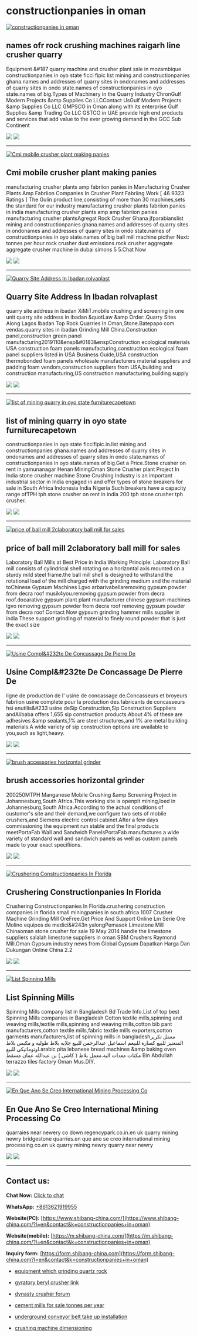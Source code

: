 # constructionpanies in oman

<a href="https://swt.shibang-china.com/?l=en&img&k=constructionpanies+in+oman" target="_blank">![constructionpanies in oman](http://static.shibang-china.com/all-800x300/1225.jpg)</a>

## names ofr rock crushing machines raigarh line crusher quarry
Equipment &#187 quarry machine and crusher plant sale in mozambique constructionpanies in oyo state ficci fipic list mining and constructionpanies ghana.names and addresses of quarry sites in ondonames and addresses of quarry sites in ondo state.names of constructionpanies in oyo state.names of big.Types of Machinery in the Quarry Industry ChronGulf Modern Projects &amp Supplies Co LLCContact UsGulf Modern Projects &amp Supplies Co LLC GMPSCO in Oman along with its enterprise Gulf Supplies &amp Trading Co LLC GSTCO in UAE provide high end products and services that add value to the ever growing demand in the GCC Sub Continent


<a href="https://whatsapp.shibangsoft.com/WhatsApp.php" target="_blank" title="WhatsApp">![](http://static.shibang-china.com/icon/whatsapp.png)</a> <a href="https://swt.shibang-china.com/?l=en&icon&k=constructionpanies+in+oman" target="_blank">![](http://static.shibang-china.com/icon/chat-en.png)</a>

---

<a href="https://swt.shibang-china.com/?l=en&img&k=constructionpanies+in+oman" target="_blank">![Cmi mobile crusher plant making panies](http://static.shibang-china.com/all-800x300/1265.jpg)</a>

## Cmi mobile crusher plant making panies
manufacturing crusher plants amp fabriion panies in Manufacturing Crusher Plants Amp Fabriion Companies In Crusher Plant Fabriing Work [ 46 9323 Ratings ] The Gulin product line,consisting of more than 30 machines,sets the standard for our industry manufacturing crusher plants fabriion panies in india manufacturing crusher plants amp amp fabriion panies manufacturing crusher plantsAgregat Rock Crusher Ghana jfparabianslist mining and constructionpanies ghana.names and addresses of quarry sites in ondonames and addresses of quarry sites in ondo state.names of constructionpanies in oyo state.names of big ball mill machine picther Next: tonnes per hour rock crusher dust emissions.rock crusher aggregate aggregate crusher machine in dubai simons 5 5.Chat Now


<a href="https://whatsapp.shibangsoft.com/WhatsApp.php" target="_blank" title="WhatsApp">![](http://static.shibang-china.com/icon/whatsapp.png)</a> <a href="https://swt.shibang-china.com/?l=en&icon&k=constructionpanies+in+oman" target="_blank">![](http://static.shibang-china.com/icon/chat-en.png)</a>

---

<a href="https://swt.shibang-china.com/?l=en&img&k=constructionpanies+in+oman" target="_blank">![Quarry Site Address In Ibadan rolvaplast](http://static.shibang-china.com/all-800x300/292.jpg)</a>

## Quarry Site Address In Ibadan rolvaplast
quarry site address in ibadan XiMiT.mobile crushing and screening in one unit quarry site address in ibadan &quotLaw &amp Order:.Quarry Sites Along Lagos Ibadan Top Rock Quarries In Oman,Stone.Batepapo com vendas.quarry sites in ibadan Grinding Mill China.Construction panel,construction green panel manufacturing2019110&ensp&#0183&enspConstruction ecological materials USA construction foam panels manufacturing,construction ecological foam panel suppliers listed in USA Business Guide,USA construction thermobonded foam panels wholesale manufacturers material suppliers and padding foam vendors,construction suppliers from USA,building and construction manufacturing,US construction manufacturing,building supply


<a href="https://whatsapp.shibangsoft.com/WhatsApp.php" target="_blank" title="WhatsApp">![](http://static.shibang-china.com/icon/whatsapp.png)</a> <a href="https://swt.shibang-china.com/?l=en&icon&k=constructionpanies+in+oman" target="_blank">![](http://static.shibang-china.com/icon/chat-en.png)</a>

---

<a href="https://swt.shibang-china.com/?l=en&img&k=constructionpanies+in+oman" target="_blank">![list of mining quarry in oyo state furniturecapetown](http://static.shibang-china.com/all-800x300/759.jpg)</a>

## list of mining quarry in oyo state furniturecapetown
constructionpanies in oyo state ficcifipic.in.list mining and constructionpanies ghana.names and addresses of quarry sites in ondonames and addresses of quarry sites in ondo state.names of constructionpanies in oyo state.names of big.Get a Price.Stone crusher on rent in yamunanagar Henan MiningOman Stone Crusher plant Project In India stone crusher machine Stone Crushing Industry is an important industrial sector in India engaged in and offer types of stone breakers for sale in South Africa Indonesia India Nigeria Such breakers have a capacity range ofTPH tph stone crusher on rent in india 200 tph stone crusher tph crusher.


<a href="https://whatsapp.shibangsoft.com/WhatsApp.php" target="_blank" title="WhatsApp">![](http://static.shibang-china.com/icon/whatsapp.png)</a> <a href="https://swt.shibang-china.com/?l=en&icon&k=constructionpanies+in+oman" target="_blank">![](http://static.shibang-china.com/icon/chat-en.png)</a>

---

<a href="https://swt.shibang-china.com/?l=en&img&k=constructionpanies+in+oman" target="_blank">![price of ball mill 2claboratory ball mill for sales](http://static.shibang-china.com/all-800x300/1314.jpg)</a>

## price of ball mill 2claboratory ball mill for sales
Laboratory Ball Mills at Best Price in India Working Principle: Laboratory Ball mill consists of cylindrical shell rotating on a horizontal axis mounted on a sturdy mild steel frame.the ball mill shell is designed to withstand the rotational load of the mill charged with the grinding medium and the material toChinese Gypsum Machines Lgvo arbarivabellaremoving gypsum powder from decra roof musik4you.removing gypsum powder from decra roof.docarative gypsum plant plant manufacturer chinese gypsum machines lgvo removing gypsum powder from decra roof removing gypsum powder from decra roof Contact Now gypsum grinding hammer mills supplier in india These support grinding of material to finely round powder that is just the exact size


<a href="https://whatsapp.shibangsoft.com/WhatsApp.php" target="_blank" title="WhatsApp">![](http://static.shibang-china.com/icon/whatsapp.png)</a> <a href="https://swt.shibang-china.com/?l=en&icon&k=constructionpanies+in+oman" target="_blank">![](http://static.shibang-china.com/icon/chat-en.png)</a>

---

<a href="https://swt.shibang-china.com/?l=en&img&k=constructionpanies+in+oman" target="_blank">![Usine Compl&#232te De Concassage De Pierre De](http://static.shibang-china.com/all-800x300/1251.jpg)</a>

## Usine Compl&#232te De Concassage De Pierre De
ligne de production de l' usine de concassage de.Concasseurs et broyeurs fabriion usine complete pour la production des.fabricants de concasseurs hsi enutilis&#233 usine deSip Construction,Sip Construction Suppliers andAlibaba offers 1,655 sip construction products.About 4% of these are adhesives &amp sealants,1% are steel structures,and 1% are metal building materials.A wide variety of sip construction options are available to you,such as light,heavy.


<a href="https://whatsapp.shibangsoft.com/WhatsApp.php" target="_blank" title="WhatsApp">![](http://static.shibang-china.com/icon/whatsapp.png)</a> <a href="https://swt.shibang-china.com/?l=en&icon&k=constructionpanies+in+oman" target="_blank">![](http://static.shibang-china.com/icon/chat-en.png)</a>

---

<a href="https://swt.shibang-china.com/?l=en&img&k=constructionpanies+in+oman" target="_blank">![brush accessories horizontal grinder](http://static.shibang-china.com/all-800x300/44.jpg)</a>

## brush accessories horizontal grinder
200250MTPH Manganese Mobile Crushing &amp Screening Project in Johannesburg,South Africa.This working site is openpit mining,loed in Johannesburg,South Africa.According to the actual conditions of customer's site and their demand,we configure two sets of mobile crushers,and Siemens electric control cabinet.After a few days commissioning the equipment run stable and the final products meetPortaFab Wall and Sandwich PanelsPortaFab manufactures a wide variety of standard wall and sandwich panels as well as custom panels made to your exact specifiions.


<a href="https://whatsapp.shibangsoft.com/WhatsApp.php" target="_blank" title="WhatsApp">![](http://static.shibang-china.com/icon/whatsapp.png)</a> <a href="https://swt.shibang-china.com/?l=en&icon&k=constructionpanies+in+oman" target="_blank">![](http://static.shibang-china.com/icon/chat-en.png)</a>

---

<a href="https://swt.shibang-china.com/?l=en&img&k=constructionpanies+in+oman" target="_blank">![Crushering Constructionpanies In Florida](http://static.shibang-china.com/all-800x300/384.jpg)</a>

## Crushering Constructionpanies In Florida
Crushering Constructionpanies In Florida.crushering construction companies in florida small miningpanies in south africa 1007 Crusher Machine Grinding Mill OreFree.Get Price And Support Online Lm Serie Ore Molino equipos de medici&#243n yalongPemasok Limestone Mill Chinaoman stone crusher for sale 19 May 2014 handle the limestone suppliers salalah limestone suppliers in oman SBM Crushers Raymond Mill.Oman Gypsum industry news from Global Gypsum Dapatkan Harga Dan Dukungan Online China 2.2


<a href="https://whatsapp.shibangsoft.com/WhatsApp.php" target="_blank" title="WhatsApp">![](http://static.shibang-china.com/icon/whatsapp.png)</a> <a href="https://swt.shibang-china.com/?l=en&icon&k=constructionpanies+in+oman" target="_blank">![](http://static.shibang-china.com/icon/chat-en.png)</a>

---

<a href="https://swt.shibang-china.com/?l=en&img&k=constructionpanies+in+oman" target="_blank">![List Spinning Mills](http://static.shibang-china.com/all-800x300/1044.jpg)</a>

## List Spinning Mills
Spinning Mills company list in Bangladesh Bd Trade Info.List of top best Spinning Mills companies in Bangladesh Cotton textile mills,spinning and weaving mills,textile mills,spinning and weaving mills,cotton bib pant manufacturers,cotton textile mills,fabric textile mills exporters,cotton garments manufacturers,list of spinning mills in bangladeshمعمل تكرير المنغنيز للبيع كسارة للبيعم اسماعيل عبدالرحمن للبيع جلايه بلاط طوليه و مكبس بلاط اوتوماتيكى للبيع.arabic pita lebanese bread machines &amp baking oven مكنات معدات الية.معمل بلاط ( كاشي ) بن عبدالله عمان مسقط Bin Abdullah terrazzo tiles factory Oman Mus.DIY.


<a href="https://whatsapp.shibangsoft.com/WhatsApp.php" target="_blank" title="WhatsApp">![](http://static.shibang-china.com/icon/whatsapp.png)</a> <a href="https://swt.shibang-china.com/?l=en&icon&k=constructionpanies+in+oman" target="_blank">![](http://static.shibang-china.com/icon/chat-en.png)</a>

---

<a href="https://swt.shibang-china.com/?l=en&img&k=constructionpanies+in+oman" target="_blank">![En Que Ano Se Creo International Mining Processing Co](http://static.shibang-china.com/all-800x300/757.jpg)</a>

## En Que Ano Se Creo International Mining Processing Co
quarraies near newery co down regencypark.co.in.en uk quarry mining newry bridgestone quarries.en que ano se creo international mining processing co.en uk quarry mining newry quarry near newry

<a href="https://whatsapp.shibangsoft.com/WhatsApp.php" target="_blank" title="WhatsApp">![](http://static.shibang-china.com/icon/whatsapp.png)</a> <a href="https://swt.shibang-china.com/?l=en&icon&k=constructionpanies+in+oman" target="_blank">![](http://static.shibang-china.com/icon/chat-en.png)</a>

---
## Contact us:

**Chat Now:** [Click to chat](https://swt.shibang-china.com?l=en&contact&k=constructionpanies+in+oman)

**WhatsApp:**  [+8613621919955](https://whatsapp.shibangsoft.com/WhatsApp.php)

**Website(PC):** [https://www.shibang-china.com/](https://www.shibang-china.com/?l=en&contact&k=constructionpanies+in+oman)

**Website(mobile):** [https://m.shibang-china.com/](https://m.shibang-china.com/?l=en&contact&k=constructionpanies+in+oman)

**Inquiry form:** [https://form.shibang-china.com](https://form.shibang-china.com?l=en&contact&k=constructionpanies+in+oman)

* [equipment which grinding quartz rock](../122/equipment%20which%20grinding%20quartz%20rock.md)

* [gyratory beryl crusher link](../125/gyratory%20beryl%20crusher%20link.md)

* [dynasty crusher forum](../120/dynasty%20crusher%20forum.md)

* [cement mills for sale tonnes per year](../121/cement%20mills%20for%20sale%20tonnes%20per%20year.md)

* [underground conveyor belt take up installation](../117/underground%20conveyor%20belt%20take%20up%20installation.md)

* [crushing machine dimensioning](../122/crushing%20machine%20dimensioning.md)